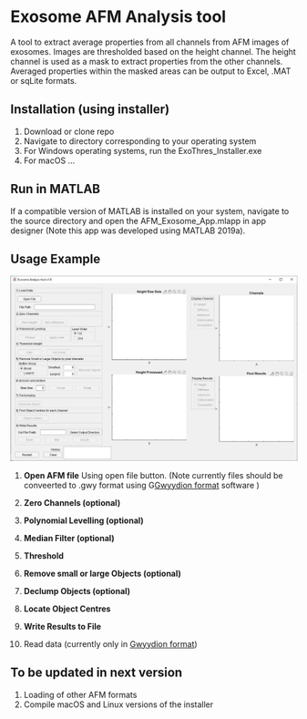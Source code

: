 <h1>Exosome AFM Analysis tool</h1>

A tool to extract average properties from all channels from AFM images of exosomes. Images are thresholded based on the height channel. The height channel is used as a mask to extract properties from the other channels.
Averaged properties within the masked areas can be output to Excel, .MAT or sqLite formats.

<h2> Installation (using installer) </h2>

1. Download or clone repo
2. Navigate to directory corresponding to your operating system
3. For Windows operating systems, run the ExoThres_Installer.exe
4. For macOS ...


<h2>Run in MATLAB </h2>
If a compatible version of MATLAB is installed on your system, navigate to the source directory and open the AFM_Exosome_App.mlapp in app designer 
(Note this app was developed using MATLAB 2019a). 

<h2>Usage Example </h2>

![Opening Screen](/images/OpeningScreen.PNG)
1. **Open AFM file**
Using open file button. (Note currently files should be conveerted to .gwy format using G[Gwyydion format](http://gwyddion.net/) software )

2. **Zero Channels (optional)**


3. **Polynomial Levelling (optional)**


4. **Median Filter (optional)**


5. **Threshold**


6. **Remove small or large Objects (optional)**


7. **Declump Objects (optional)**


8. **Locate Object Centres** 


9. **Write Results to File**





  1. Read data (currently only in [Gwyydion format](http://gwyddion.net/))
  
  
<h2>To be updated in next version </h2>
  
  1. Loading of other AFM formats
  2. Compile macOS and Linux versions of the installer
